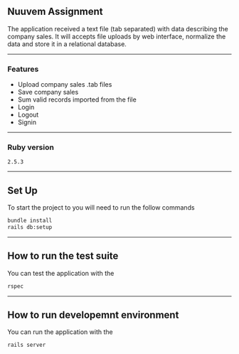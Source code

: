 ## Nuuvem Assignment

The application received a text file (tab separated) with data describing the company sales. It will accepts file uploads by web interface, normalize the data and store it in a relational database.

---

### Features

- Upload company sales .tab files
- Save company sales
- Sum valid records imported from the file
- Login
- Logout
- Signin

---

### Ruby version

`2.5.3`

---

## Set Up

To start the project to you will need to run the follow commands

```bash
bundle install
rails db:setup
```
---

## How to run the test suite

You can test the application with the

```bash
rspec
```

---

## How to run developemnt environment

You can run the application with the

```bash
rails server
```

